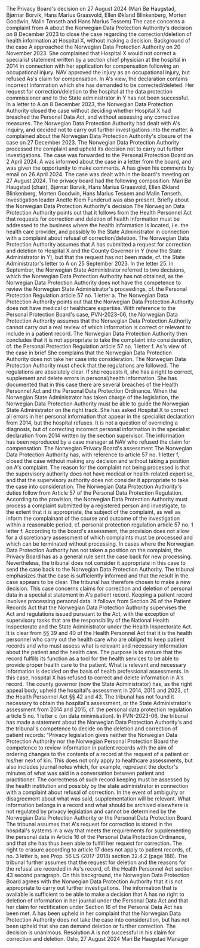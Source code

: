 The Privacy Board's decision on 27 August 2024 (Mari Bø Haugstad, Bjørnar Borvik, Hans Marius Graasvold, Ellen Økland Blinkenberg, Morten Goodwin, Malin Tønseth and Hans Marius Tessem)
The case concerns a complaint from A about the Norwegian Data Protection Authority's decision on 8 December 2023 to close the case regarding the correction/deletion of health information at Hospital X, without making a decision.
Background of the case
A approached the Norwegian Data Protection Authority on 20 November 2023. She complained that Hospital X would not correct a specialist statement written by a section chief physician at the hospital in 2014 in connection with her application for compensation following an occupational injury. NAV approved the injury as an occupational injury, but refused As's claim for compensation. In A's view, the declaration contains incorrect information which she has demanded to be corrected/deleted. Her request for correction/deletion to the hospital at the data protection commissioner and to the State administrator in Y has not been successful.
In a letter to A on 8 December 2023, the Norwegian Data Protection Authority closed the case without deciding whether Hospital X had breached the Personal Data Act, and without assessing any corrective measures. The Norwegian Data Protection Authority had dealt with A's inquiry, and decided not to carry out further investigations into the matter.
A complained about the Norwegian Data Protection Authority's closure of the case on 27 December 2023.
The Norwegian Data Protection Authority processed the complaint and upheld its decision not to carry out further investigations. The case was forwarded to the Personal Protection Board on 2 April 2024. A was informed about the case in a letter from the board, and was given the opportunity to make comments. A has given his comments by email on 26 April 2024.
The case was dealt with in the board's meeting on 27 August 2024. The privacy board had the following composition: Mari Bø Haugstad (chair), Bjørnar Borvik, Hans Marius Graasvold, Ellen Økland Blinkenberg, Morten Goodwin, Hans Marius Tessem and Malin Tønseth. Investigation leader Anette Klem Funderud was also present.
Briefly about the Norwegian Data Protection Authority's decision
The Norwegian Data Protection Authority points out that it follows from the Health Personnel Act that requests for correction and deletion of health information must be addressed to the business where the health information is located, i.e. the health care provider, and possibly to the State Administrator in connection with a complaint about refusal of correction/deletion.
The Norwegian Data Protection Authority assumes that A has submitted a request for correction and deletion to Hospital X and the County Governor in Y (now the State Administrator in Y), but that the request has not been made, cf. the State Administrator's letter to A on 25 September 2023. In the letter 25. In September, the Norwegian State Administrator referred to two decisions, which the Norwegian Data Protection Authority has not obtained, as the Norwegian Data Protection Authority does not have the competence to review the Norwegian State Administrator's proceedings, cf. the Personal Protection Regulation article 57 no. 1 letter a.
The Norwegian Data Protection Authority points out that the Norwegian Data Protection Authority does not have medical or healthcare expertise. With reference to the Personal Protection Board's case, PVN-2023-06, the Norwegian Data Protection Authority assumes that the Norwegian Data Protection Authority cannot carry out a real review of which information is correct or relevant to include in a patient record.
The Norwegian Data Protection Authority then concludes that it is not appropriate to take the complaint into consideration, cf. the Personal Protection Regulation article 57 no. 1 letter f.
As's view of the case in brief
She complains that the Norwegian Data Protection Authority does not take her case into consideration. The Norwegian Data Protection Authority must check that the regulations are followed. The regulations are absolutely clear. If she requests it, she has a right to correct, supplement and delete errors in personal/health information.
She has documented that in this case there are several breaches of the Health Personnel Act and the Personal Data Protection Ordinance. When the Norwegian State Administrator has taken charge of the legislation, the Norwegian Data Protection Authority must be able to guide the Norwegian State Administrator on the right track.
She has asked Hospital X to correct all errors in her personal information that appear in the specialist declaration from 2014, but the hospital refuses.
It is not a question of overriding a diagnosis, but of correcting incorrect personal information in the specialist declaration from 2014 written by the section supervisor. The information has been reproduced by a case manager at NAV who refused the claim for compensation.
The Norwegian Privacy Board's assessment
The Norwegian Data Protection Authority has, with reference to article 57 no. 1 letter f, closed the case without making any decision and without taking a position on A's complaint. The reason for the complaint not being processed is that the supervisory authority does not have medical or health-related expertise, and that the supervisory authority does not consider it appropriate to take the case into consideration.
The Norwegian Data Protection Authority's duties follow from Article 57 of the Personal Data Protection Regulation. According to the provision, the Norwegian Data Protection Authority must process a complaint submitted by a registered person and investigate, to the extent that it is appropriate, the subject of the complaint, as well as inform the complainant of the course and outcome of the investigation within a reasonable period, cf. personal protection regulation article 57 no. 1 letter f. According to the board's assessment, the provision does not allow for a discretionary assessment of which complaints must be processed and which can be terminated without processing.
In cases where the Norwegian Data Protection Authority has not taken a position on the complaint, the Privacy Board has as a general rule sent the case back for new processing. Nevertheless, the tribunal does not consider it appropriate in this case to send the case back to the Norwegian Data Protection Authority. The tribunal emphasizes that the case is sufficiently informed and that the result in the case appears to be clear. The tribunal has therefore chosen to make a new decision.
This case concerns claims for correction and deletion of personal data in a specialist statement in A's patient record. Keeping a patient record involves processing personal data. It follows from Section 26 of the Patient Records Act that the Norwegian Data Protection Authority supervises the Act and regulations issued pursuant to the Act, with the exception of supervisory tasks that are the responsibility of the National Health Inspectorate and the State Administrator under the Health Inspectorate Act. It is clear from §§ 39 and 40 of the Health Personnel Act that it is the health personnel who carry out the health care who are obliged to keep patient records and who must assess what is relevant and necessary information about the patient and the health care. The purpose is to ensure that the record fulfills its function as a tool for the health services to be able to provide proper health care to the patient. What is relevant and necessary information is decided on the basis of health professional assessments.
In this case, hospital X has refused to correct and delete information in A's record. The county governor (now the State Administrator) has, as the right appeal body, upheld the hospital's assessment in 2014, 2015 and 2023, cf. the Health Personnel Act §§ 42 and 43. The tribunal has not found it necessary to obtain the hospital's assessment, or the State Administrator's assessment from 2014 and 2015, cf. the personal data protection regulation article 5 no. 1 letter c (on data minimisation).
In PVN-2023-06, the tribunal has made a statement about the Norwegian Data Protection Authority's and the tribunal's competence to decide on the deletion and correction of patient records:
"Privacy legislation gives neither the Norwegian Data Protection Authority nor the Norwegian Personal Protection Board the competence to review information in patient records with the aim of ordering changes to the contents of a record at the request of a patient or his/her next of kin. This does not only apply to healthcare assessments, but also includes journal notes which, for example, represent the doctor's minutes of what was said in a conversation between patient and practitioner. The correctness of such record keeping must be assessed by the health institution and possibly by the state administrator in connection with a complaint about refusal of correction. In the event of ambiguity or disagreement about what was said, supplementation will be relevant. What information belongs in a record and what should be archived elsewhere is not regulated by privacy legislation and cannot be determined by the Norwegian Data Protection Authority or the Personal Data Protection Board.
The tribunal assumes that A's request for correction is stored in the hospital's systems in a way that meets the requirements for supplementing the personal data in Article 16 of the Personal Data Protection Ordinance, and that she has thus been able to fulfill her request for correction.
The right to erasure according to article 17 does not apply to patient records, cf. no. 3 letter b, see Prop. 56 LS (2017-2018) section 32.4.2 (page 188). The tribunal further assumes that the request for deletion and the reasons for the refusal are recorded in As's record, cf. the Health Personnel Act section 43 second paragraph.
On this background, the Norwegian Data Protection Board agrees with the Norwegian Data Protection Authority that it is not appropriate to carry out further investigations. The information that is available is sufficient to be able to make a decision that A has no right to deletion of information in her journal under the Personal Data Act and that her claim for rectification under Section 16 of the Personal Data Act has been met.
A has been upheld in her complaint that the Norwegian Data Protection Authority does not take the case into consideration, but has not been upheld that she can demand deletion or further correction.
The decision is unanimous.
Resolution
A is not successful in his claim for correction and deletion.
Oslo, 27 August 2024
Mari Bø Haugstad
Manager
